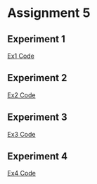 # Assignment 5

## Experiment 1
[Ex1 Code](demo)

## Experiment 2
[Ex2 Code](gs-spring-boot/initial)

## Experiment 3
[Ex3 Code](gs-rest-service/initial)

## Experiment 4
[Ex4 Code](gs-accessing-data-jpa/initial)
